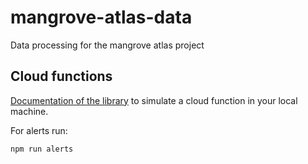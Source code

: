 # mangrove-atlas-data
Data processing for the mangrove atlas project

## Cloud functions

[Documentation of the library](https://www.npmjs.com/package/@google-cloud/functions-framework) to simulate a cloud function in your local machine.

For alerts run:

```
npm run alerts
```

